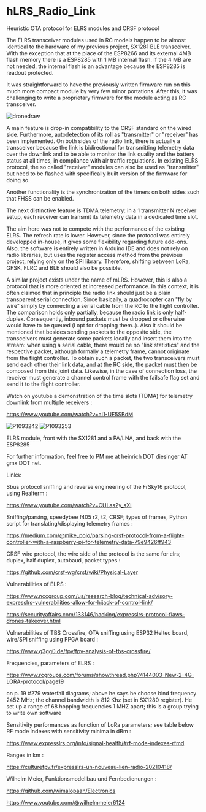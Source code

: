# hLRS_Radio_Link
Heuristic OTA protocol for ELRS modules and CRSF protocol

The ELRS transceiver modules used in RC models happen to be almost identical to the hardware of my previous project, SX1281 BLE transceiver. With the exception that at the place of the ESP8266 and its external 4MB flash memory there is a ESP8285 with 1 MB internal flash. If the 4 MB are not needed, the internal flash is an advantage because the ESP8285 is readout protected. 

It was straightforward to have the previously written firmware run on this much more compact module by very few minor portations. After this, it was challenging to write a proprietary firmware for the module acting as RC transceiver.

![dronedraw](https://github.com/user-attachments/assets/a74cffe3-0760-4201-8d72-562839fc0606)

A main feature is drop-in compatibility to the CRSF standard on the wired side. Furthermore, autodetection of its roll as "transmitter" or "receiver" has been implemented. On both sides of the radio link, there is actually a transceiver because the link is bidirectional for transmitting telemetry data over the downlink and to be able to monitor the link quality and the battery status at all times, in compliance with air traffic regulations. In existing ELRS protocol, the so called "receiver" modules can also be used as "transmitter" but need to be flashed with specifically built version of the firmware for doing so.

Another functionality is the synchronization of the timers on both sides such that FHSS can be enabled.

The next distinctive feature is TDMA telemetry: in a 1 transmitter N receiver setup, each receiver can transmit its telemetry data in a dedicated time slot.

The aim here was not to compete with the performance of the existing ELRS. The refresh rate is lower. However, since the protocol was entirely developped in-house, it gives some flexibility regarding future add-ons. Also, the software is entirely written in Arduino IDE and does not rely on radio libraries, but uses the register access method from the previous project, relying only on the SPI library. Therefore, shifting between LoRa, GFSK, FLRC and BLE should also be possible.

A similar project exists under the name of mLRS. However, this is also a protocol that is more oriented at increased performance. In this context, it is often claimed that in principle the radio link should just be a plain transparent serial connection. Since basically, a quadrocopter can "fly by wire" simply by connecting a serial cable from the RC to the flight controller. The comparison holds only partially, because the radio link is only half-duplex. Consequently, inbound packets must be dropped or otherwise would have to be queued (i opt for dropping them..). Also it should be mentioned that besides sending packets to the opposite side, the transceivers must generate some packets locally and insert them into the stream: when using a serial cable, there would be no "link statistics" and the respective packet, although formally a telemetry frame, cannot originate from the flight controller. To obtain such a packet, the two transceivers must send each other their link data, and at the RC side, the packet must then be composed from this joint data. Likewise, in the case of connection loss, the receiver must generate a channel control frame with the failsafe flag set and send it to the flight controller.


Watch on youtube a demonstration of the time slots (TDMA) for telemetry downlink from multiple receivers :

https://www.youtube.com/watch?v=aI1-UF5SBdM



![P1093242](https://github.com/user-attachments/assets/f0c80746-878c-47fe-a100-388d69e4cc0a)  ![P1093253](https://github.com/user-attachments/assets/d1eb3136-74f8-4958-a969-149b606cd933)

ELRS module, front with the SX1281 and a PA/LNA, and back with the ESP8285


For further information, feel free to PM me at heinrich DOT diesinger AT gmx DOT net.






Links:

Sbus protocol sniffing and reverse engineering of the FrSky16 protocol, using Realterm :

https://www.youtube.com/watch?v=CULas2y_sXI


Sniffing/parsing, speedybee f405 r2, t2, CRSF; types of frames, Python script for translating/displaying telemetry frames :

https://medium.com/@mike_polo/parsing-crsf-protocol-from-a-flight-controller-with-a-raspberry-pi-for-telemetry-data-79e9426ff943


CRSF wire protocol, the wire side of the protocol is the same for elrs; duplex, half duplex, autobaud, packet types :

https://github.com/crsf-wg/crsf/wiki/Physical-Layer


Vulnerabilities of ELRS :

https://www.nccgroup.com/us/research-blog/technical-advisory-expresslrs-vulnerabilities-allow-for-hijack-of-control-link/

https://securityaffairs.com/133146/hacking/expresslrs-protocol-flaws-drones-takeover.html


Vulnerabilities of TBS Crossfire, OTA sniffing using ESP32 Heltec board, wire/SPI sniffing using FPGA board :

https://www.g3gg0.de/fpv/fpv-analysis-of-tbs-crossfire/


Frequencies, parameters of ELRS :

https://www.rcgroups.com/forums/showthread.php?4144003-New-2-4G-LORA-protocol/page19

on p. 19 #279 waterfall diagrams; above he says he choose bind frequency 2452 MHz; the channel bandwidth is 812 Khz (set in SX1280 register). He set up a range of 68 hopping frequencies 1 MHZ apart; this is a group trying to write own software


Sensitivity performances as function of LoRa parameters; see table below RF mode Indexes with sensitivity minima in dBm :

https://www.expresslrs.org/info/signal-health/#rf-mode-indexes-rfmd


Ranges in km :

https://culturefpv.fr/expresslrs-un-nouveau-lien-radio-20210418/


Wilhelm Meier, Funktionsmodellbau und Fernbedienungen :

https://github.com/wimalopaan/Electronics

https://www.youtube.com/@wilhelmmeier6124





